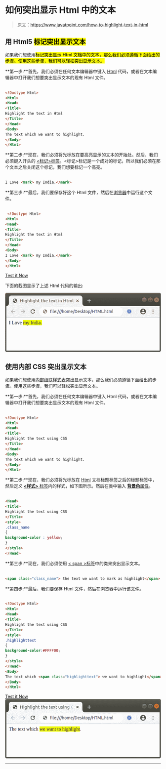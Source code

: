 # 如何突出显示 Html 中的文本

> 原文：<https://www.javatpoint.com/how-to-highlight-text-in-html>

## 用 Html5 <mark>标记突出显示文本</mark>

如果我们想使用<mark>标记突出显示 Html 文档中的文本，那么我们必须遵循下面给出的步骤。使用这些步骤，我们可以轻松突出显示文本。</mark>

**第一步:**首先，我们必须在任何文本编辑器中键入 [Html](https://www.javatpoint.com/html-tutorial) 代码，或者在文本编辑器中打开我们想要突出显示文本的现有 Html 文件。

```html

<!Doctype Html>
<Html>   
<Head>    
<Title>   
Highlight the text in Html
</Title>
</Head>
<Body> 
The text which we want to highlight.
</Body> 
</Html>

```

**第二步:**现在，我们必须将光标放在要高亮显示的文本的开始处。然后，我们必须键入开头的 [<标记>标签](https://www.javatpoint.com/html-mark-tag)。<标记>标记是一个成对的标记，所以我们必须在那个文本之后关闭这个标记，我们想要标记一个高亮。

```html

I Love <mark> my India.</mark>

```

**第三步:**最后，我们要保存好这个 Html 文件，然后在[浏览器](https://www.javatpoint.com/browsers)中运行这个文件。

```html

 <!Doctype Html>
<Html>   
<Head>    
<Title>   
Highlight the text in Html
</Title>
</Head>
<Body> 
I Love <mark> my India.</mark>
</Body> 
</Html>

```

[Test it Now](https://www.javatpoint.com/oprweb/test.jsp?filename=how-to-highlight-text-in-html1)

下面的截图显示了上述 Html 代码的输出:

![How to Highlight text in Html](img/6ba6d27aa1c4e8f1f21596770acd57ab.png)

## 使用内部 CSS 突出显示文本

如果我们想使用[内部级联样式表](https://www.javatpoint.com/internal-css)突出显示文本，那么我们必须遵循下面给出的步骤。使用这些步骤，我们可以轻松突出显示文本。

**第一步:**首先，我们必须在任何文本编辑器中键入 Html 代码，或者在文本编辑器中打开我们想要突出显示文本的现有 Html 文件。

```html

<!Doctype Html>
<Html>   
<Head>    
<Title>   
Highlight the text using CSS
</Title>
</Head>
<Body> 
The text which we want to highlight.
</Body> 
</Html>

```

**第二步:**现在，我们必须将光标放在 [Html](https://www.javatpoint.com/html-tutorial) 文档标题标签之后的标题标签中，然后定义 [**<样式>** 标签](https://www.javatpoint.com/html-style)内的样式，如下图所示。然后在类中输入 [**背景色**属性](https://www.javatpoint.com/html-background-color)。

```html

<Head>    
<Title>   
Highlight the text using CSS
</Title>
<style>
.class_name
{ 
background-color : yellow; 
}
</style>
</Head>

```

**第三步:**现在，我们必须使用 [< span >标签](https://www.javatpoint.com/html-span-tag)中的类来突出显示文本。

```html

<span class="class_name"> the text we want to mark as highlight</span>

```

**第四步:**最后，我们要保存 Html 文件，然后在浏览器中运行该文件。

```html

<!Doctype Html>
<Html>   
<Head>    
<Title>   
Highlight the text using CSS
</Title>
<style>
.highlighttext
{ 
background-color:#FFFF00; 
}
</style>
</Head>
<Body> 
The text which <span class="highlighttext"> we want to highlight</span>.
</Body> 
</Html>

```

[Test it Now](https://www.javatpoint.com/oprweb/test.jsp?filename=how-to-highlight-text-in-html2)
![How to Highlight text in Html](img/440d3c7a2ce763867add1fd6d634d4ff.png)

* * *
